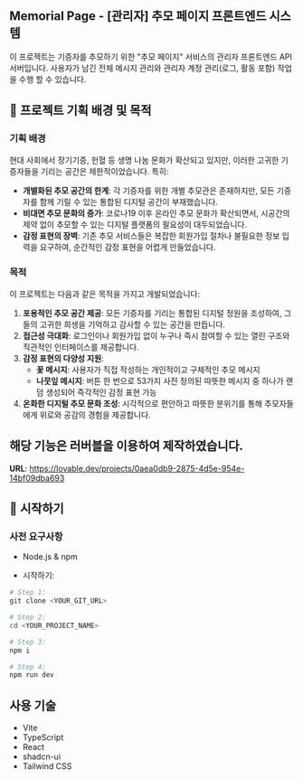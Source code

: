 ## Memorial Page - [관리자] 추모 페이지 프론트엔드 시스템
이 프로젝트는 기증자를 추모하기 위한 "추모 페이지" 서비스의 관리자 프론트엔드 API 서버입니다. 
사용자가 남긴 전체 메시지 관리와 관리자 계정 관리(로그, 활동 포함) 작업을 수행 할 수 있습니다.

## 📝 프로젝트 기획 배경 및 목적

### 기획 배경

현대 사회에서 장기기증, 헌혈 등 생명 나눔 문화가 확산되고 있지만, 이러한 고귀한 기증자들을 기리는 공간은 제한적이었습니다. 특히:

- **개별화된 추모 공간의 한계**: 각 기증자를 위한 개별 추모관은 존재하지만, 모든 기증자를 함께 기릴 수 있는 통합된 디지털 공간이 부재했습니다.
- **비대면 추모 문화의 증가**: 코로나19 이후 온라인 추모 문화가 확산되면서, 시공간의 제약 없이 추모할 수 있는 디지털 플랫폼의 필요성이 대두되었습니다.
- **감정 표현의 장벽**: 기존 추모 서비스들은 복잡한 회원가입 절차나 불필요한 정보 입력을 요구하여, 순간적인 감정 표현을 어렵게 만들었습니다.

### 목적

이 프로젝트는 다음과 같은 목적을 가지고 개발되었습니다:

1.  **포용적인 추모 공간 제공**: 모든 기증자를 기리는 통합된 디지털 정원을 조성하여, 그들의 고귀한 희생을 기억하고 감사할 수 있는 공간을 만듭니다.
2.  **접근성 극대화**: 로그인이나 회원가입 없이 누구나 즉시 참여할 수 있는 열린 구조와 직관적인 인터페이스를 제공합니다.
3.  **감정 표현의 다양성 지원**:
    - **꽃 메시지**: 사용자가 직접 작성하는 개인적이고 구체적인 추모 메시지
    - **나뭇잎 메시지**: 버튼 한 번으로 53가지 사전 정의된 따뜻한 메시지 중 하나가 랜덤 생성되어 즉각적인 감정 표현 가능
4.  **온화한 디지털 추모 문화 조성**: 시각적으로 편안하고 따뜻한 분위기를 통해 추모자들에게 위로와 공감의 경험을 제공합니다.


## 해당 기능은 러버블을 이용하여 제작하였습니다.

**URL**: https://lovable.dev/projects/0aea0db9-2875-4d5e-954e-14bf09dba693

## 🚀 시작하기

### 사전 요구사항
- Node.js & npm

- 시작하기:
```sh
# Step 1:
git clone <YOUR_GIT_URL>

# Step 2:
cd <YOUR_PROJECT_NAME>

# Step 3: 
npm i

# Step 4: 
npm run dev
```

## 사용 기술
- Vite
- TypeScript
- React
- shadcn-ui
- Tailwind CSS


